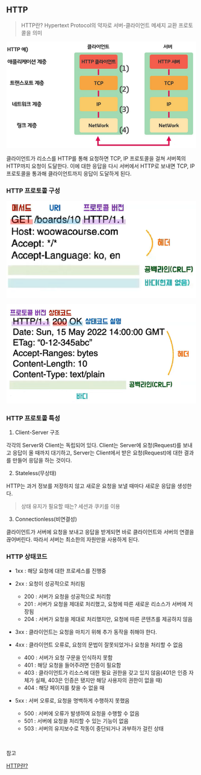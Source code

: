 ## HTTP

> HTTP란? Hypertext Protocol의 약자로 서버-클라이언트 메세지 교환 프로토콜을 의미

![img](https://github.com/dilmah0203/TIL/blob/main/Image/HTTP%20communication.png)

클라이언트가 리소스를 HTTP를 통해 요청하면 TCP, IP 프로토콜을 걸쳐 서버쪽의 HTTP까지 요청이 도달한다. 이에 대한 응답을 다시 서버에서 HTTP로 보내면 TCP, IP 프로토콜을 통과해 클라이언트까지 응답이 도달하게 된다.

### HTTP 프로토콜 구성

![img2](https://github.com/dilmah0203/TIL/blob/main/Image/HTTP%20Request.png)

![img3](https://github.com/dilmah0203/TIL/blob/main/Image/HTTP%20Response.png)

### HTTP 프로토콜 특성

1. Client-Server 구조

각각의 Server와 Client는 독립되어 있다. Client는 Server에 요청(Request)를 보내고 응답이 올 때까지 대기하고, Server는 Client에서 받은 요청(Request)에 대한 결과를 만들어 응답을 하는 것이다.

2. Stateless(무상태)

HTTP는 과거 정보를 저장하지 않고 새로운 요청을 보낼 때마다 새로운 응답을 생성한다.

> 상태 유지가 필요할 때는? 세션과 쿠키를 이용

3. Connectionless(비연결성)

클라이언트가 서버에 요청을 보내고 응답을 받게되면 바로 클라이언트와 서버의 연결을 끊어버린다. 따라서 서버는 최소한의 자원만을 사용하게 된다.

### HTTP 상태코드

- 1xx : 해당 요청에 대한 프로세스를 진행중

- 2xx : 요청이 성공적으로 처리됨
  - 200 : 서버가 요청을 성공적으로 처리함
  - 201 : 서버가 요청을 제대로 처리했고, 요청에 따른 새로운 리소스가 서버에 저장됨
  - 204 : 서버가 요청을 제대로 처리했지만, 요청에 따른 콘텐츠를 제공하지 않음

- 3xx : 클라이언트는 요청을 마치기 위해 추가 동작을 취해야 한다.

- 4xx : 클라이언트 오류로, 요청의 문법이 잘못되었거나 요청을 처리할 수 없음
  - 400 : 서버가 요청 구문을 인식하지 못함
  - 401 : 해당 요청을 들어주려면 인증이 필요함
  - 403 : 클라이언트가 리소스에 대한 필요 권한을 갖고 있지 않음(401은 인증 자체가 실패, 403은 인증은 됐지만 해당 사용자의 권한이 없을 때)
  - 404 : 해당 페이지를 찾을 수 없을 때

- 5xx : 서버 오류로, 요청을 명백하게 수행하지 못했음
  - 500 : 서버에 오류가 발생하여 요청을 수행할 수 없음
  - 501 : 서버에 요청을 처리할 수 있는 기능이 없음
  - 503 : 서버의 유지보수로 작동이 중단되거나 과부하가 걸린 상태

<br>

참고

[HTTP란?](https://www.youtube.com/watch?v=IjxkKQvn8Bc&list=PLgXGHBqgT2TvpJ_p9L_yZKPifgdBOzdVH&index=31)
